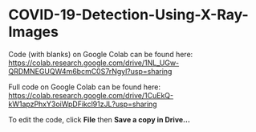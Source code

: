 # COVID-19-Detection-Using-X-Ray-Images

Code (with blanks) on Google Colab can be found here:
https://colab.research.google.com/drive/1NL_UGw-QRDMNEGUQW4m6bcmC0S7rNgyl?usp=sharing
<br />

Full code on Google Colab can be found here:
https://colab.research.google.com/drive/1CuEkQ-kW1apzPhxY3oiWpDFikcl91zJL?usp=sharing
<br />

To edit the code, click **File** then **Save a copy in Drive…** <br />
<br /><br />
